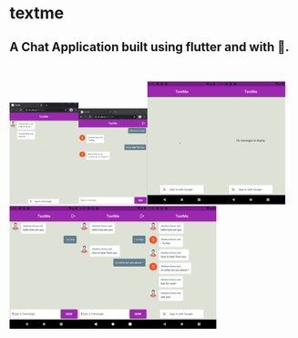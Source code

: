 # textme

## A Chat Application built using flutter and with 💟.
<br>

<img src="./images/img1.jpg" width="24%" height="24%" /><img src="./images/img2.jpg" width="24%" height="24%" /><img src="./images/img3.png" width="24%" height="24%" /><img src="./images/img4.png" width="24%" height="24%" /><img src="./images/img5.png" width="24%" height="24%" /><img src="./images/img6.png" width="24%" height="24%" /><img src="./images/img7.png" width="24%" height="24%" /> 
